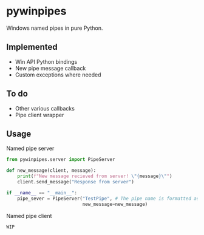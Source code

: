 # pywinpipes
Windows named pipes in pure Python.

## Implemented
- Win API Python bindings
- New pipe message callback
- Custom exceptions where needed

## To do
- Other various callbacks
- Pipe client wrapper

## Usage
Named pipe server
```python
from pywinpipes.server import PipeServer

def new_message(client, message):
    print(f"New message recieved from server! \"{message}\"")
    client.send_message("Response from server")

if __name__ == "__main__":
    pipe_sever = PipeServer("TestPipe", # The pipe name is formatted as "\.\pipe\TestPipe"
                            new_message=new_message)
```

Named pipe client
```python
WIP
```